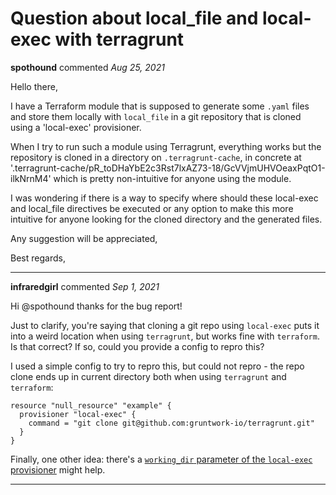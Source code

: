 # Question about local_file and local-exec with terragrunt

**spothound** commented *Aug 25, 2021*

Hello there,

I have a Terraform module that is supposed to generate some `.yaml` files and store them locally with `local_file` in a git repository that is cloned using a 'local-exec' provisioner.

When I try to run such a module using Terragrunt, everything works but the repository is cloned in a directory on `.terragrunt-cache`, in concrete at '.terragrunt-cache/pR_toDHaYbE2c3Rst7lxAZ73-18/GcVVjmUHVOeaxPqtO1-ilkNrnM4' which is pretty non-intuitive for anyone using the module.

I was wondering if there is a way to specify where should these local-exec and local_file directives be executed or any option to make this more intuitive for anyone looking for the cloned directory and the generated files.

Any suggestion will be appreciated, 

Best regards,
<br />
***


**infraredgirl** commented *Sep 1, 2021*

Hi @spothound thanks for the bug report! 

Just to clarify, you're saying that cloning a git repo using `local-exec` puts it into a weird location when using `terragrunt`, but works fine with `terraform`. Is that correct? If so, could you provide a config to repro this? 

I used a simple config to try to repro this, but could not repro - the repo clone ends up in current directory both when using `terragrunt` and `terraform`:

```hcl
resource "null_resource" "example" {
  provisioner "local-exec" {
    command = "git clone git@github.com:gruntwork-io/terragrunt.git"
  }
}
```

Finally, one other idea: there's a [`working_dir` parameter of the `local-exec` provisioner](https://www.terraform.io/docs/language/resources/provisioners/local-exec.html#working_dir) might help.

***

